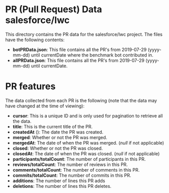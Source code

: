 # PR (Pull Request) Data salesforce/lwc

This directory contains the PR data for the salesforce/lwc project. The files have the following contents:

- **botPRData.json**: This file contains all the PR's from 2019-07-29 (yyyy-mm-dd) until currentDate where the benchmark bot contributed in.
- **allPRData.json**: This file contains all the PR's from 2019-07-29 (yyyy-mm-dd) until currentDate.

# PR features

The data collected from each PR is the following (note that the data may have changed at the time of viewing):
- **cursor**: This is a unique ID and is only used for pagination to retrieve all the data.
- **title**: This is the current title of the PR.
- **createdAt** (): The date the PR was created.
- **merged**: Whether or not the PR was merged.
- **mergedAt**: The date of when the PR was merged. (_null_ if not applicable)
- **closed**: Whether or not the PR was closed.
- **closedAt**: The date of when the PR was closed. (_null_ if not applicable)
- **participants/totalCount**: The number of participants in this PR.
- **reviews/totalCount**: The number of reviews in this PR.
- **comments/totalCount**: The number of comments in this PR.
- **commits/totalCount**: The number of commits in this PR.
- **additions**: The number of lines this PR adds
- **deletions**: The number of lines this PR deletes. 

